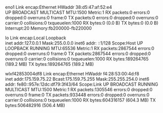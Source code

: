 eno1      Link encap:Ethernet  HWaddr 38:d5:47:af:52:e4  
          UP BROADCAST MULTICAST  MTU:1500  Metric:1
          RX packets:0 errors:0 dropped:0 overruns:0 frame:0
          TX packets:0 errors:0 dropped:0 overruns:0 carrier:0
          collisions:0 txqueuelen:1000 
          RX bytes:0 (0.0 B)  TX bytes:0 (0.0 B)
          Interrupt:20 Memory:fb200000-fb220000 

lo        Link encap:Local Loopback  
          inet addr:127.0.0.1  Mask:255.0.0.0
          inet6 addr: ::1/128 Scope:Host
          UP LOOPBACK RUNNING  MTU:65536  Metric:1
          RX packets:2867544 errors:0 dropped:0 overruns:0 frame:0
          TX packets:2867544 errors:0 dropped:0 overruns:0 carrier:0
          collisions:0 txqueuelen:1000 
          RX bytes:189264765 (189.2 MB)  TX bytes:189264765 (189.2 MB)

wlxf42853004df8 Link encap:Ethernet  HWaddr f4:28:53:00:4d:f8  
          inet addr:175.159.75.22  Bcast:175.159.75.255  Mask:255.255.254.0
          inet6 addr: fe80::957e:12dc:df79:3f43/64 Scope:Link
          UP BROADCAST RUNNING MULTICAST  MTU:1500  Metric:1
          RX packets:1305546 errors:0 dropped:0 overruns:0 frame:0
          TX packets:933448 errors:0 dropped:0 overruns:0 carrier:0
          collisions:0 txqueuelen:1000 
          RX bytes:604316157 (604.3 MB)  TX bytes:506482916 (506.4 MB)

